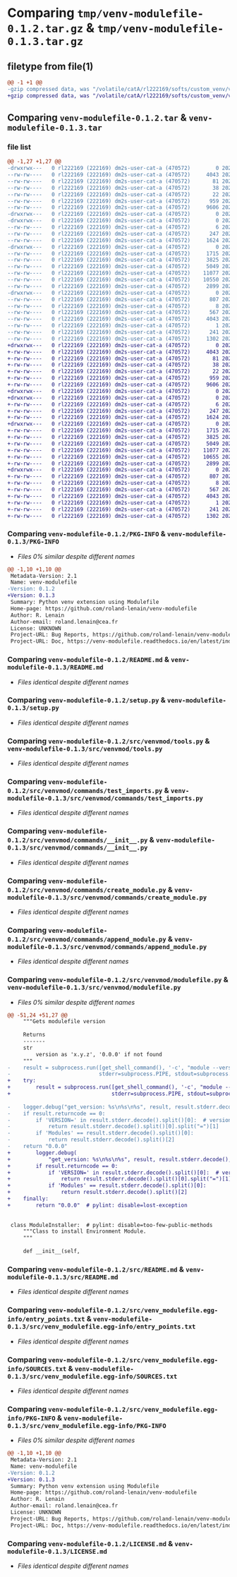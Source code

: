 # Comparing `tmp/venv-modulefile-0.1.2.tar.gz` & `tmp/venv-modulefile-0.1.3.tar.gz`

## filetype from file(1)

```diff
@@ -1 +1 @@
-gzip compressed data, was "/volatile/catA/rl222169/softs/custom_venv/venv-modulefile/dist/tmpwc0d4fos/venv-modulefile-0.1.2.tar", last modified: Wed May 31 15:21:01 2023, max compression
+gzip compressed data, was "/volatile/catA/rl222169/softs/custom_venv/venv-modulefile/dist/tmpynp_so4b/venv-modulefile-0.1.3.tar", last modified: Fri Jun 23 13:15:55 2023, max compression
```

## Comparing `venv-modulefile-0.1.2.tar` & `venv-modulefile-0.1.3.tar`

### file list

```diff
@@ -1,27 +1,27 @@
-drwxrwx---   0 rl222169 (222169) dm2s-user-cat-a (470572)        0 2023-05-31 15:21:01.000000 venv-modulefile-0.1.2/
--rw-rw----   0 rl222169 (222169) dm2s-user-cat-a (470572)     4043 2023-05-31 15:21:01.000000 venv-modulefile-0.1.2/PKG-INFO
--rw-rw----   0 rl222169 (222169) dm2s-user-cat-a (470572)       81 2023-05-24 12:42:33.000000 venv-modulefile-0.1.2/pyproject.toml
--rw-rw----   0 rl222169 (222169) dm2s-user-cat-a (470572)       38 2023-05-31 15:21:01.000000 venv-modulefile-0.1.2/setup.cfg
--rw-rw----   0 rl222169 (222169) dm2s-user-cat-a (470572)       22 2023-04-19 16:42:18.000000 venv-modulefile-0.1.2/MANIFEST.in
--rw-rw----   0 rl222169 (222169) dm2s-user-cat-a (470572)      959 2023-05-22 14:55:50.000000 venv-modulefile-0.1.2/README.md
--rw-rw----   0 rl222169 (222169) dm2s-user-cat-a (470572)     9606 2023-05-24 11:56:17.000000 venv-modulefile-0.1.2/setup.py
-drwxrwx---   0 rl222169 (222169) dm2s-user-cat-a (470572)        0 2023-05-31 15:21:01.000000 venv-modulefile-0.1.2/src/
-drwxrwx---   0 rl222169 (222169) dm2s-user-cat-a (470572)        0 2023-05-31 15:21:01.000000 venv-modulefile-0.1.2/src/venvmod/
--rw-rw----   0 rl222169 (222169) dm2s-user-cat-a (470572)        6 2023-05-31 15:18:02.000000 venv-modulefile-0.1.2/src/venvmod/VERSION
--rw-rw----   0 rl222169 (222169) dm2s-user-cat-a (470572)      247 2023-05-23 10:47:49.000000 venv-modulefile-0.1.2/src/venvmod/__init__.py
--rw-rw----   0 rl222169 (222169) dm2s-user-cat-a (470572)     1624 2023-05-24 15:09:55.000000 venv-modulefile-0.1.2/src/venvmod/tools.py
-drwxrwx---   0 rl222169 (222169) dm2s-user-cat-a (470572)        0 2023-05-31 15:21:01.000000 venv-modulefile-0.1.2/src/venvmod/commands/
--rw-rw----   0 rl222169 (222169) dm2s-user-cat-a (470572)     1715 2023-05-24 14:50:10.000000 venv-modulefile-0.1.2/src/venvmod/commands/test_imports.py
--rw-rw----   0 rl222169 (222169) dm2s-user-cat-a (470572)     3825 2023-05-24 16:12:10.000000 venv-modulefile-0.1.2/src/venvmod/commands/__init__.py
--rw-rw----   0 rl222169 (222169) dm2s-user-cat-a (470572)     5049 2023-05-24 16:11:24.000000 venv-modulefile-0.1.2/src/venvmod/commands/create_module.py
--rw-rw----   0 rl222169 (222169) dm2s-user-cat-a (470572)    11077 2023-05-24 16:13:07.000000 venv-modulefile-0.1.2/src/venvmod/commands/append_module.py
--rw-rw----   0 rl222169 (222169) dm2s-user-cat-a (470572)    10550 2023-05-24 17:54:10.000000 venv-modulefile-0.1.2/src/venvmod/modulefile.py
--rw-rw----   0 rl222169 (222169) dm2s-user-cat-a (470572)     2899 2023-05-24 11:55:46.000000 venv-modulefile-0.1.2/src/README.md
-drwxrwx---   0 rl222169 (222169) dm2s-user-cat-a (470572)        0 2023-05-31 15:21:01.000000 venv-modulefile-0.1.2/src/venv_modulefile.egg-info/
--rw-rw----   0 rl222169 (222169) dm2s-user-cat-a (470572)      807 2023-05-31 15:21:01.000000 venv-modulefile-0.1.2/src/venv_modulefile.egg-info/entry_points.txt
--rw-rw----   0 rl222169 (222169) dm2s-user-cat-a (470572)        8 2023-05-31 15:21:01.000000 venv-modulefile-0.1.2/src/venv_modulefile.egg-info/top_level.txt
--rw-rw----   0 rl222169 (222169) dm2s-user-cat-a (470572)      567 2023-05-31 15:21:01.000000 venv-modulefile-0.1.2/src/venv_modulefile.egg-info/SOURCES.txt
--rw-rw----   0 rl222169 (222169) dm2s-user-cat-a (470572)     4043 2023-05-31 15:21:01.000000 venv-modulefile-0.1.2/src/venv_modulefile.egg-info/PKG-INFO
--rw-rw----   0 rl222169 (222169) dm2s-user-cat-a (470572)        1 2023-05-31 15:21:01.000000 venv-modulefile-0.1.2/src/venv_modulefile.egg-info/dependency_links.txt
--rw-rw----   0 rl222169 (222169) dm2s-user-cat-a (470572)      241 2023-05-31 15:21:01.000000 venv-modulefile-0.1.2/src/venv_modulefile.egg-info/requires.txt
--rw-rw----   0 rl222169 (222169) dm2s-user-cat-a (470572)     1302 2023-05-04 08:19:39.000000 venv-modulefile-0.1.2/LICENSE.md
+drwxrwx---   0 rl222169 (222169) dm2s-user-cat-a (470572)        0 2023-06-23 13:15:55.000000 venv-modulefile-0.1.3/
+-rw-rw----   0 rl222169 (222169) dm2s-user-cat-a (470572)     4043 2023-06-23 13:15:55.000000 venv-modulefile-0.1.3/PKG-INFO
+-rw-rw----   0 rl222169 (222169) dm2s-user-cat-a (470572)       81 2023-06-23 13:08:24.000000 venv-modulefile-0.1.3/pyproject.toml
+-rw-rw----   0 rl222169 (222169) dm2s-user-cat-a (470572)       38 2023-06-23 13:15:55.000000 venv-modulefile-0.1.3/setup.cfg
+-rw-rw----   0 rl222169 (222169) dm2s-user-cat-a (470572)       22 2023-06-23 13:08:24.000000 venv-modulefile-0.1.3/MANIFEST.in
+-rw-rw----   0 rl222169 (222169) dm2s-user-cat-a (470572)      959 2023-06-23 13:08:24.000000 venv-modulefile-0.1.3/README.md
+-rw-rw----   0 rl222169 (222169) dm2s-user-cat-a (470572)     9606 2023-06-23 13:08:24.000000 venv-modulefile-0.1.3/setup.py
+drwxrwx---   0 rl222169 (222169) dm2s-user-cat-a (470572)        0 2023-06-23 13:15:55.000000 venv-modulefile-0.1.3/src/
+drwxrwx---   0 rl222169 (222169) dm2s-user-cat-a (470572)        0 2023-06-23 13:15:55.000000 venv-modulefile-0.1.3/src/venvmod/
+-rw-rw----   0 rl222169 (222169) dm2s-user-cat-a (470572)        6 2023-06-23 13:11:32.000000 venv-modulefile-0.1.3/src/venvmod/VERSION
+-rw-rw----   0 rl222169 (222169) dm2s-user-cat-a (470572)      247 2023-06-23 13:08:24.000000 venv-modulefile-0.1.3/src/venvmod/__init__.py
+-rw-rw----   0 rl222169 (222169) dm2s-user-cat-a (470572)     1624 2023-06-23 13:08:24.000000 venv-modulefile-0.1.3/src/venvmod/tools.py
+drwxrwx---   0 rl222169 (222169) dm2s-user-cat-a (470572)        0 2023-06-23 13:15:55.000000 venv-modulefile-0.1.3/src/venvmod/commands/
+-rw-rw----   0 rl222169 (222169) dm2s-user-cat-a (470572)     1715 2023-06-23 13:08:24.000000 venv-modulefile-0.1.3/src/venvmod/commands/test_imports.py
+-rw-rw----   0 rl222169 (222169) dm2s-user-cat-a (470572)     3825 2023-06-23 13:08:24.000000 venv-modulefile-0.1.3/src/venvmod/commands/__init__.py
+-rw-rw----   0 rl222169 (222169) dm2s-user-cat-a (470572)     5049 2023-06-23 13:08:24.000000 venv-modulefile-0.1.3/src/venvmod/commands/create_module.py
+-rw-rw----   0 rl222169 (222169) dm2s-user-cat-a (470572)    11077 2023-06-23 13:08:24.000000 venv-modulefile-0.1.3/src/venvmod/commands/append_module.py
+-rw-rw----   0 rl222169 (222169) dm2s-user-cat-a (470572)    10655 2023-06-23 13:10:38.000000 venv-modulefile-0.1.3/src/venvmod/modulefile.py
+-rw-rw----   0 rl222169 (222169) dm2s-user-cat-a (470572)     2899 2023-06-23 13:08:24.000000 venv-modulefile-0.1.3/src/README.md
+drwxrwx---   0 rl222169 (222169) dm2s-user-cat-a (470572)        0 2023-06-23 13:15:55.000000 venv-modulefile-0.1.3/src/venv_modulefile.egg-info/
+-rw-rw----   0 rl222169 (222169) dm2s-user-cat-a (470572)      807 2023-06-23 13:15:55.000000 venv-modulefile-0.1.3/src/venv_modulefile.egg-info/entry_points.txt
+-rw-rw----   0 rl222169 (222169) dm2s-user-cat-a (470572)        8 2023-06-23 13:15:55.000000 venv-modulefile-0.1.3/src/venv_modulefile.egg-info/top_level.txt
+-rw-rw----   0 rl222169 (222169) dm2s-user-cat-a (470572)      567 2023-06-23 13:15:55.000000 venv-modulefile-0.1.3/src/venv_modulefile.egg-info/SOURCES.txt
+-rw-rw----   0 rl222169 (222169) dm2s-user-cat-a (470572)     4043 2023-06-23 13:15:55.000000 venv-modulefile-0.1.3/src/venv_modulefile.egg-info/PKG-INFO
+-rw-rw----   0 rl222169 (222169) dm2s-user-cat-a (470572)        1 2023-06-23 13:15:55.000000 venv-modulefile-0.1.3/src/venv_modulefile.egg-info/dependency_links.txt
+-rw-rw----   0 rl222169 (222169) dm2s-user-cat-a (470572)      241 2023-06-23 13:15:55.000000 venv-modulefile-0.1.3/src/venv_modulefile.egg-info/requires.txt
+-rw-rw----   0 rl222169 (222169) dm2s-user-cat-a (470572)     1302 2023-06-23 13:08:24.000000 venv-modulefile-0.1.3/LICENSE.md
```

### Comparing `venv-modulefile-0.1.2/PKG-INFO` & `venv-modulefile-0.1.3/PKG-INFO`

 * *Files 0% similar despite different names*

```diff
@@ -1,10 +1,10 @@
 Metadata-Version: 2.1
 Name: venv-modulefile
-Version: 0.1.2
+Version: 0.1.3
 Summary: Python venv extension using Modulefile
 Home-page: https://github.com/roland-lenain/venv-modulefile
 Author: R. Lenain
 Author-email: roland.lenain@cea.fr
 License: UNKNOWN
 Project-URL: Bug Reports, https://github.com/roland-lenain/venv-modulefile/issues
 Project-URL: Doc, https://venv-modulefile.readthedocs.io/en/latest/index.html
```

### Comparing `venv-modulefile-0.1.2/README.md` & `venv-modulefile-0.1.3/README.md`

 * *Files identical despite different names*

### Comparing `venv-modulefile-0.1.2/setup.py` & `venv-modulefile-0.1.3/setup.py`

 * *Files identical despite different names*

### Comparing `venv-modulefile-0.1.2/src/venvmod/tools.py` & `venv-modulefile-0.1.3/src/venvmod/tools.py`

 * *Files identical despite different names*

### Comparing `venv-modulefile-0.1.2/src/venvmod/commands/test_imports.py` & `venv-modulefile-0.1.3/src/venvmod/commands/test_imports.py`

 * *Files identical despite different names*

### Comparing `venv-modulefile-0.1.2/src/venvmod/commands/__init__.py` & `venv-modulefile-0.1.3/src/venvmod/commands/__init__.py`

 * *Files identical despite different names*

### Comparing `venv-modulefile-0.1.2/src/venvmod/commands/create_module.py` & `venv-modulefile-0.1.3/src/venvmod/commands/create_module.py`

 * *Files identical despite different names*

### Comparing `venv-modulefile-0.1.2/src/venvmod/commands/append_module.py` & `venv-modulefile-0.1.3/src/venvmod/commands/append_module.py`

 * *Files identical despite different names*

### Comparing `venv-modulefile-0.1.2/src/venvmod/modulefile.py` & `venv-modulefile-0.1.3/src/venvmod/modulefile.py`

 * *Files 0% similar despite different names*

```diff
@@ -51,24 +51,27 @@
     """Gets modulefile version
 
     Returns
     -------
     str
         version as 'x.y.z', '0.0.0' if not found
     """
-    result = subprocess.run([get_shell_command(), '-c', "module --version"],
-                            stderr=subprocess.PIPE, stdout=subprocess.PIPE, check=False)
+    try:
+        result = subprocess.run([get_shell_command(), '-c', "module --version"],
+                                stderr=subprocess.PIPE, stdout=subprocess.PIPE, check=False)
 
-    logger.debug("get_version: %s\n%s\n%s", result, result.stderr.decode(), result.stdout.decode())
-    if result.returncode == 0:
-        if 'VERSION=' in result.stderr.decode().split()[0]:  # version < 4.0
-            return result.stderr.decode().split()[0].split("=")[1]
-        if 'Modules' == result.stderr.decode().split()[0]:
-            return result.stderr.decode().split()[2]
-    return "0.0.0"
+        logger.debug(
+            "get_version: %s\n%s\n%s", result, result.stderr.decode(), result.stdout.decode())
+        if result.returncode == 0:
+            if 'VERSION=' in result.stderr.decode().split()[0]:  # version < 4.0
+                return result.stderr.decode().split()[0].split("=")[1]
+            if 'Modules' == result.stderr.decode().split()[0]:
+                return result.stderr.decode().split()[2]
+    finally:
+        return "0.0.0"  # pylint: disable=lost-exception
 
 
 class ModuleInstaller:  # pylint: disable=too-few-public-methods
     """Class to install Environment Module.
     """
 
     def __init__(self,
```

### Comparing `venv-modulefile-0.1.2/src/README.md` & `venv-modulefile-0.1.3/src/README.md`

 * *Files identical despite different names*

### Comparing `venv-modulefile-0.1.2/src/venv_modulefile.egg-info/entry_points.txt` & `venv-modulefile-0.1.3/src/venv_modulefile.egg-info/entry_points.txt`

 * *Files identical despite different names*

### Comparing `venv-modulefile-0.1.2/src/venv_modulefile.egg-info/SOURCES.txt` & `venv-modulefile-0.1.3/src/venv_modulefile.egg-info/SOURCES.txt`

 * *Files identical despite different names*

### Comparing `venv-modulefile-0.1.2/src/venv_modulefile.egg-info/PKG-INFO` & `venv-modulefile-0.1.3/src/venv_modulefile.egg-info/PKG-INFO`

 * *Files 0% similar despite different names*

```diff
@@ -1,10 +1,10 @@
 Metadata-Version: 2.1
 Name: venv-modulefile
-Version: 0.1.2
+Version: 0.1.3
 Summary: Python venv extension using Modulefile
 Home-page: https://github.com/roland-lenain/venv-modulefile
 Author: R. Lenain
 Author-email: roland.lenain@cea.fr
 License: UNKNOWN
 Project-URL: Bug Reports, https://github.com/roland-lenain/venv-modulefile/issues
 Project-URL: Doc, https://venv-modulefile.readthedocs.io/en/latest/index.html
```

### Comparing `venv-modulefile-0.1.2/LICENSE.md` & `venv-modulefile-0.1.3/LICENSE.md`

 * *Files identical despite different names*

